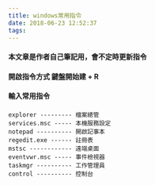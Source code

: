 ```yaml
---
title: windows常用指令
date: 2018-06-23 12:52:37
tags:
---
```


#### 本文章是作者自己筆記用，會不定時更新指令

#### 開啟指令方式 鍵盤開始建 + R

#### 輸入常用指令

```
explorer --------- 檔案總管
services.msc ----- 本機服務設定
notepad ---------- 開啟記事本
regedit.exe ------ 註冊表
mstsc ------------ 遠端桌面
eventvwr.msc ----- 事件檢視器
taskmgr ---------- 工作管理員
control ---------- 控制台
```